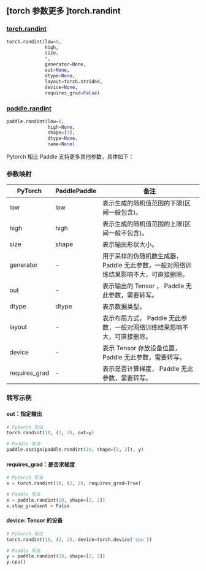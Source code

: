 ## [torch 参数更多 ]torch.randint
### [torch.randint](https://pytorch.org/docs/stable/generated/torch.randint.html?highlight=randint#torch.randint)
```python
torch.randint(low=0,
              high,
              size,
              *,
              generator=None,
              out=None,
              dtype=None,
              layout=torch.strided,
              device=None,
              requires_grad=False)
```

### [paddle.randint](https://www.paddlepaddle.org.cn/documentation/docs/zh/api/paddle/randint_cn.html#randint)
```python
paddle.randint(low=0,
               high=None,
               shape=[1],
               dtype=None,
               name=None)
```

Pytorch 相比 Paddle 支持更多其他参数，具体如下：
### 参数映射
| PyTorch       | PaddlePaddle | 备注                                                   |
| ------------- | ------------ | ------------------------------------------------------ |
| low          | low        | 表示生成的随机值范围的下限(区间一般包含)。 |
| high          | high        | 表示生成的随机值范围的上限(区间一般不包含)。 |
| size          | shape        | 表示输出形状大小。 |
| generator  | -  | 用于采样的伪随机数生成器，Paddle 无此参数，一般对网络训练结果影响不大，可直接删除。 |
| out | -  | 表示输出的 Tensor ， Paddle 无此参数，需要转写。    |
| dtype           | dtype            | 表示数据类型。               |
| layout | -       | 表示布局方式， Paddle 无此参数，一般对网络训练结果影响不大，可直接删除。 |
| device     | -       | 表示 Tensor 存放设备位置，Paddle 无此参数，需要转写。 |
| requires_grad | -       | 表示是否计算梯度， Paddle 无此参数，需要转写。 |


### 转写示例
#### out：指定输出
```python
# Pytorch 写法
torch.randint(10, (2, 2), out=y)

# Paddle 写法
paddle.assign(paddle.randint(10, shape=[2, 2]), y)
```


#### requires_grad：是否求梯度
```python
# Pytorch 写法
x = torch.randint(10, (2, 2), requires_grad=True)

# Paddle 写法
x = paddle.randint(10, shape=[2, 2])
x.stop_gradient = False
```

#### device: Tensor 的设备
```python
# Pytorch 写法
torch.randint(10, (2, 2), device=torch.device('cpu'))

# Paddle 写法
y = paddle.randint(10, shape=[2, 2])
y.cpu()
```
